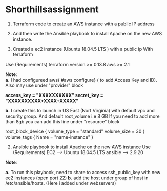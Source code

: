 # Shorthillsassignment
1. Terraform code to create an AWS instance with a public IP address
2. And then write the Ansible playbook to install Apache on the new AWS instance.


1. Created a ec2 instance (Ubuntu 18.04.5 LTS ) with a public ip With terraform

Use (Requirements)
terraform version 	>= 0.13.8
aws                 >= 2.1



**Note**:  
**a.** I had configureed aws{ #aws configure} ( to add Access Key and ID). Also may use under "provider" block 

  **access_key = "XXXXXXXXXX"
	secret_key = "XXXXXXXXXX+XXXX+XXXXX"**

**b.** I create this to launch in US East (Nort Virginia) with default vpc and security group. And default root_volume i.e 8 GB
If you need to add more than 8gb you can add this line under "resource" block 

root_block_device {
volume_type      = "standard"
volume_size      = 30
}
volume_tags {
Name = "name-instance"
}


2. Ansible playbook to install Apache on the new AWS instance
Use (Requirements)
EC2 -->      Ubuntu 18.04.5 LTS
ansible -->  2.9.20


**Note**: 

**a.** To run this playbook, need to share to access ssh_public_key with new ec2 instances (open port 22)
**b.** add the host under group of host in /etc/ansible/hosts.  (Here i added under webservers)





